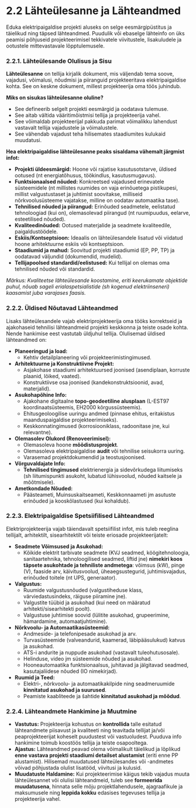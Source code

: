 # 2.2 Lähteülesanne ja Lähteandmed

Eduka elektripaigaldise projekti aluseks on selge eesmärgipüstitus ja täielikud ning täpsed lähteandmed. Puudulik või ebaselge lähteinfo on üks peamisi põhjuseid projekteerimisel tekkivatele viivitustele, lisakuludele ja ootustele mittevastavale lõpptulemusele.

### 2.2.1. Lähteülesande Olulisus ja Sisu

**Lähteülesanne** on tellija kirjalik dokument, mis väljendab tema soove, vajadusi, võimalusi, nõudmisi ja piiranguid projekteeritava elektripaigaldise kohta. See on keskne dokument, millest projekteerija oma töös juhindub.

**Miks on sisukas lähteülesanne oluline?**
* See defineerib selgelt projekti eesmärgid ja oodatava tulemuse.
* See aitab vältida vääritimõistmisi tellija ja projekteerija vahel.
* See võimaldab projekteerijal pakkuda parimat võimalikku lahendust vastavalt tellija vajadustele ja võimalustele.
* See vähendab vajadust teha hilisemates staadiumites kulukaid muudatusi.

**Hea elektripaigaldise lähteülesanne peaks sisaldama vähemalt järgmist infot:**
* **Projekti üldeesmärgid:** Hoone või rajatise kasutusotstarve, üldised ootused (nt energiatõhusus, töökindlus, kasutusmugavus).
* **Funktsionaalsed nõuded:** Konkreetsed vajadused erinevatele süsteemidele (nt millistes ruumides on vaja erinõuetega pistikupesi, millist valgustustaset ja juhtimist soovitakse, milliseid nõrkvoolusüsteeme vajatakse, milline on oodatav automaatika tase).
* **Tehnilised nõuded ja piirangud:** Erinõuded seadmetele, eelistatud tehnoloogiad (kui on), olemasolevad piirangud (nt ruumipuudus, eelarve, esteetilised nõuded).
* **Kvaliteedinõuded:** Ootused materjalide ja seadmete kvaliteedile, paigaldustöödele.
* **Eskiis/Kontseptsioon:** Ideaalis on lähteülesandele lisatud või viidatud hoone arhitektuurne eskiis või kontseptsioon.
* **Staadiumid ja mahud:** Soovitud projekti staadiumid (EP, PP, TP) ja oodatavad väljundid (dokumendid, mudelid).
* **Tellijapoolsed standardid/eelistused:** Kui tellijal on olemas oma tehnilised nõuded või standardid.

*Märkus: Kvaliteetse lähteülesande koostamine, eriti keerukamate objektide puhul, nõuab sageli erialaspetsialistide (sh kogenud elektriinseneri) kaasamist juba varajases faasis.*

### 2.2.2. Üldised Nõutavad Lähteandmed

Lisaks lähteülesandele vajab elektriprojekteerija oma tööks korrektseid ja ajakohaseid tehnilisi lähteandmeid projekti keskkonna ja teiste osade kohta. Nende hankimise eest vastutab üldjuhul tellija. Olulisemad üldised lähteandmed on:

* **Planeeringud ja load:**
    * Kehtiv detailplaneering või projekteerimistingimused.
* **Arhitektuurne ja Konstruktiivne Projekt:**
    * Asjakohase staadiumi arhitektuursed joonised (asendiplaan, korruste plaanid, lõiked, vaated).
    * Konstruktiivse osa joonised (kandekonstruktsioonid, avad, materjalid).
* **Asukohapõhine Info:**
    * Ajakohane digitaalne **topo-geodeetiline alusplaan** (L-EST97 koordinaatsüsteemis, EH2000 kõrgussüsteemis).
    * Ehitusgeoloogilise uuringu andmed (pinnase ehitus, eritakistus maanduspaigaldise projekteerimiseks).
    * Keskkonnatingimused (korrosiooniklass, radoonitase jne, kui relevantne).
* **Olemasolev Olukord (Renoveerimisel):**
    * Olemasoleva hoone **mõõdistusprojekt**.
    * Olemasoleva elektripaigaldise **audit** või tehnilise seisukorra uuring.
    * Varasemad projektdokumendid ja teostusjoonised.
* **Võrguvaldajate Info:**
    * **Tehnilised tingimused** elektrienergia ja sidevõrkudega liitumiseks (sh liitumispunkti asukoht, lubatud lühisvoolud, nõuded kaitsele ja mõõtmisele).
* **Ametkondade Nõuded:**
    * Päästeameti, Muinsuskaitseameti, Keskkonnaameti jm asutuste erinõuded ja kooskõlastused (kui kohaldub).

### 2.2.3. Elektripaigaldise Spetsiifilised Lähteandmed

Elektriprojekteerija vajab täiendavalt spetsiifilist infot, mis tuleb reeglina tellijalt, arhitektilt, sisearhitektilt või teiste eriosade projekteerijatelt:

* **Seadmete Võimsused ja Asukohad:**
    * Kõikide elektrit tarbivate seadmete (KVJ seadmed, köögitehnoloogia, sanitaartehnika, tehnoloogilised seadmed, liftid jne) **nimekiri koos täpsete asukohtade ja tehniliste andmetega**: võimsus (kW), pinge (V), faaside arv, käivitusvoolud, üheaegsustegurid, juhtimisvajadus, erinõuded toitele (nt UPS, generaator).
* **Valgustus:**
    * Ruumide valgustusnõuded (valgustiheduse klass, värviedastusindeks, räiguse piiramine jne).
    * Valgustite tüübid ja asukohad (kui need on määratud arhitekti/sisearhitekti poolt).
    * Valgustuse juhtimise soovid (lülitite asukohad, grupeerimine, hämardamine, automaatjuhtimine).
* **Nõrkvoolu- ja Automaatikasüsteemid:**
    * Andmeside- ja telefonipesade asukohad ja arv.
    * Turvasüsteemide (valveandurid, kaamerad, läbipääsulukud) katvus ja asukohad.
    * ATS-i andurite ja nuppude asukohad (vastavalt tuleohutusosale).
    * Helinduse, video jm süsteemide nõuded ja asukohad.
    * Hooneautomaatika funktsionaalsus, juhitavad ja jälgitavad seadmed, kasutajaliidese nõuded (IO nimekirjad).
* **Ruumid ja Teed:**
    * Elektri-, nõrkvoolu- ja automaatikakilpide ning seadmeruumide **kinnitatud asukohad ja suurused**.
    * Peamiste kaabliteede ja šahtide **kinnitatud asukohad ja mõõdud**.

### 2.2.4. Lähteandmete Hankimine ja Muutmine

* **Vastutus:** Projekteerija kohustus on **kontrollida** talle esitatud lähteandmete piisavust ja kvaliteeti ning teavitada tellijat ja/või peaprojekteerijat koheselt puudustest või vastuoludest. Puuduva info hankimine toimub koostöös tellija ja teiste osapooltega.
* **Ajastus:** Lähteandmed peavad olema võimalikult täielikud ja lõplikud **enne vastava projekti staadiumi detailset alustamist** (eriti enne PP alustamist). Hilisemad muudatused lähteülesandes või -andmetes võivad põhjustada olulist lisatööd, viivitusi ja kulusid.
* **Muudatuste Haldamine:** Kui projekteerimise käigus tekib vajadus muuta lähteülesannet või olulisi lähteandmeid, tuleb see **formeerida muudatusena**, hinnata selle mõju projektlahendusele, ajagraafikule ja maksumusele ning **leppida kokku** edasises tegevuses tellija ja projekteerija vahel.